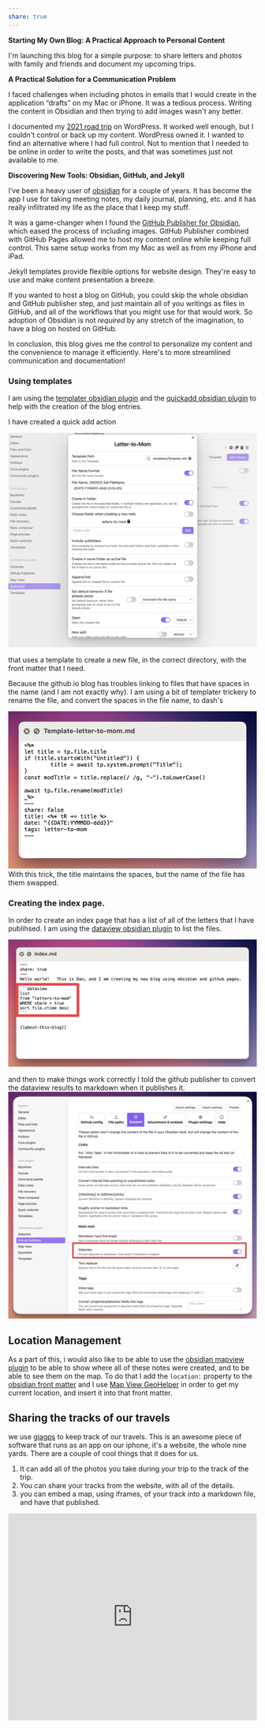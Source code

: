 ```yaml
---
share: true
---
```




**Starting My Own Blog: A Practical Approach to Personal Content**

I'm launching this blog for a simple purpose: to share letters and photos with family and friends and document my upcoming trips.

**A Practical Solution for a Communication Problem**

I faced challenges when including photos in emails that I would create in the application “drafts” on my Mac or iPhone. It was a tedious process. Writing the content in Obsidian and then trying to add images wasn't any better.

I documented my [2021 road trip](weaties2021roadtrip.com) on WordPress. It worked well enough, but I couldn't control or back up my content. WordPress owned it. I wanted to find an alternative where I had full control.  Not to mention that I needed to be online in order to write the posts, and that was sometimes just not available to me.

**Discovering New Tools: Obsidian, GitHub, and Jekyll**

I’ve been a heavy user of [obsidian](https://obsidian.md) for a couple of years.  It has become the app I use for taking meeting notes, my daily journal, planning, etc.  and it has really infiltrated my life as the place that I keep my stuff.

It was a game-changer when I found the [GitHub Publisher for Obsidian](https://github.com/ObsidianPublisher/obsidian-github-publisher), which eased the process of including images. GitHub Publisher combined with GitHub Pages allowed me to host my content online while keeping full control.   This same setup works from my Mac as well as from my iPhone and iPad.

Jekyll templates provide flexible options for website design. They're easy to use and make content presentation a breeze.

If you wanted to host a blog on GitHub, you could skip the whole obsidian and GitHub publisher step, and just maintain all of you writings as files in GitHub, and all of the workflows that you might use for that would work.   So adoption of Obsidian is not _required_ by any stretch of the imagination, to have a blog on hosted on GitHub.

In conclusion, this blog gives me the control to personalize my content and the convenience to manage it efficiently. Here's to more streamlined communication and documentation!

### Using templates 
I am using the [templater obsidian plugin](https://github.com/SilentVoid13/Templater) and the [quickadd obsidian plugin](https://quickadd.obsidian.guide/docs/) to help with the creation of the blog entries.  

I have created a quick add action 

![CleanShot 2024-02-03 at 16.26.34@2x](./attachments/CleanShot%202024-02-03%20at%2016.26.34@2x.png)

that uses a template to create a new file, in the correct directory, with the front matter that I need.

Because the github.io blog has troubles linking to files that have spaces in the name (and I am not exactly why).  I am using a bit of templater trickery to rename the file, and convert the spaces in the file name, to dash's

![CleanShot 2024-02-03 at 16.25.08@2x 1](./attachments/CleanShot%202024-02-03%20at%2016.25.08@2x%201.png)
With this trick, the title maintains the spaces, but the name of the file has them swapped.

### Creating the index page.

In order to create an index page that has a list of all of the letters that I have publihsed. I am using the [dataview obsidian plugin](https://blacksmithgu.github.io/obsidian-dataview/) to list the files.

![CleanShot 2024-02-03 at 16.30.23@2x 1](./attachments/CleanShot%202024-02-03%20at%2016.30.23@2x%201.png)

and then to make things work correctly I told the github publisher to convert the dataview results to markdown when it publishes it. ![CleanShot 2024-02-03 at 16.33.48@2x](./attachments/CleanShot%202024-02-03%20at%2016.33.48@2x.png)

## Location Management
As a part of this, i would also like to be able to use the [obsidian mapview plugin](https://github.com/esm7/obsidian-map-view) to be able to show where all of these notes were created, and to be able to see them on the map.   To do that I add the `location:` property to the [obsidian front matter](https://www.wundertech.net/yaml-front-matter-in-obsidian/)  and I use [Map View GeoHelper](https://esm7.github.io/obsidian-geo-helper) in order to get my current location, and insert it into that front matter.

## Sharing the tracks of our travels
we use [giagps](https://www.gaiagps.com/) to keep track of our travels.  This is an awesome piece of software that runs as an app on our iphone, it's a website, the whole nine yards.  There are a couple of cool things that it does for us.

1. It can add all of the photos you take during your trip to the track of the trip.
2. You can share your tracks from the website, with all of the details.
3. you can embed a map, using iframes, of your track into a markdown file, and have that published.


<iframe src="https://www.gaiagps.com/public/h0uSbhAYJn9hJ5tS3krCuthd/?embed=True" style="border:none; overflow-y: hidden; background-color:white; min-width: 320px; max-width:840px; width:100%; height: 420px;" seamless />

> this is an example of one of the trips Catherine and I took in the summer of 2023. 


[todolist](./todolist.md)